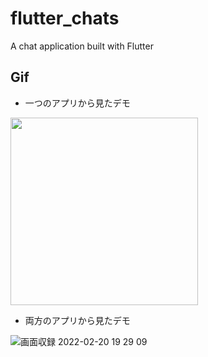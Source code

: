 # flutter_chats

A chat application built with Flutter

## Gif

- 一つのアプリから見たデモ

<img src="https://user-images.githubusercontent.com/44002126/154838403-6cce9326-644a-405c-847f-7ff54afbbdb4.gif" width=300px>



- 両方のアプリから見たデモ

![画面収録 2022-02-20 19 29 09](https://user-images.githubusercontent.com/44002126/154838428-de4dc184-0628-4c2c-a4d3-557789ec3b05.gif)
